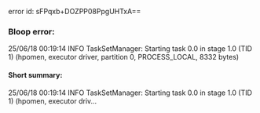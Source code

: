 error id: sFPqxb+DOZPP08PpgUHTxA==
### Bloop error:

25/06/18 00:19:14 INFO TaskSetManager: Starting task 0.0 in stage 1.0 (TID 1) (hpomen, executor driver, partition 0, PROCESS_LOCAL, 8332 bytes)
#### Short summary: 

25/06/18 00:19:14 INFO TaskSetManager: Starting task 0.0 in stage 1.0 (TID 1) (hpomen, executor driv...